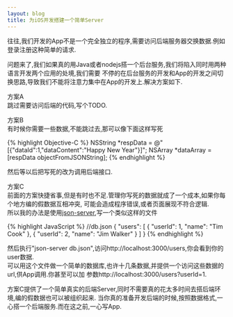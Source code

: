 ```yaml
---
layout: blog
title: 为iOS开发搭建一个简单Server
---
```


往往,我们开发的App不是一个完全独立的程序,需要访问后端服务器交换数据.例如登录注册这种简单的请求.

问题来了,我们如果真的用Java或者nodejs搭一个后台服务,我们将陷入同时用两种语言开发两个应用的处境,我们需要
不停的在后台服务的开发和App的开发之间切换思路,导致我们不能将注意力集中在App的开发上.解决方案如下.

方案A  
跳过需要访问后端的代码,写个TODO.

方案B  
有时候你需要一些数据,不能跳过去,那可以像下面这样写死

{% highlight Objective-C %}
NSString *respData = @"[{"dataId":1,"dataContent":"Happy New Year"}]";
NSArray *dataArray = [respData objectFromJSONString];
{% endhighlight %}

然后等以后把写死的改为调用后端接口.

方案C  
前面的方案快捷省事,但是有时也不足.管理你写死的数据就成了一个成本,如果你每个地方编的假数据互相冲突,
可能会造成程序错误,或者页面展现不符合逻辑.  
所以我的办法是使用[json-server](https://github.com/typicode/json-server),写一个类似这样的文件

{% highlight JavaScript %}
//db.json
{
  "users": [
    {
      "userId": 1,
      "name": "Tim Cook"
    },
    {
      "userId": 2,
      "name": "Jim Walker"
    }
  ]
}
{% endhighlight %}

然后执行"json-server db.json",访问http://localhost:3000/users,你会看到你的user数据.  
可以用这个文件做一个简单的数据库,也许十几条数据,并提供一个访问这些数据的url,供App调用.你甚至可以加
参数http://localhost:3000/users?userId=1.

方案C提供了一个简单真实的后端Server,同时不需要真的花太多时间去搭后端环境,编的假数据也可以被组织起来.
当你真的准备开发后端的时候,按照数据格式,一心搭一个后端服务.而在这之前,一心写App.
